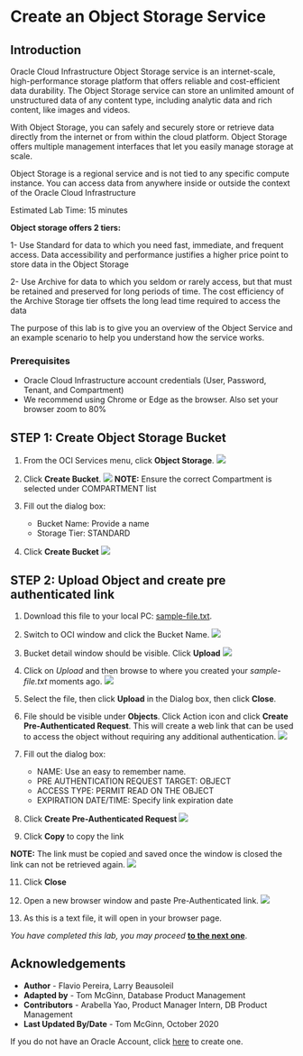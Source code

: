 # Create an Object Storage Service

## Introduction

Oracle Cloud Infrastructure Object Storage service is an internet-scale, high-performance storage platform that offers reliable and cost-efficient data durability. The Object Storage service can store an unlimited amount of unstructured data of any content type, including analytic data and rich content, like images and videos.

With Object Storage, you can safely and securely store or retrieve data directly from the internet or from within the cloud platform. Object Storage offers multiple management interfaces that let you easily manage storage at scale.

Object Storage is a regional service and is not tied to any specific compute instance. You can access data from anywhere inside or outside the context of the Oracle Cloud Infrastructure

Estimated Lab Time: 15 minutes

**Object storage offers 2 tiers:**

1- Use Standard for data to which you need fast, immediate, and frequent access. Data accessibility and performance justifies a higher price point to store data in the Object Storage

2- Use Archive for data to which you seldom or rarely access, but that must be retained and preserved for long periods of time. The cost efficiency of the Archive Storage tier offsets the long lead time required to access the data

The purpose of this lab is to give you an overview of the Object Service and an example scenario to help you understand how the service works.

### Prerequisites

- Oracle Cloud Infrastructure account credentials (User, Password, Tenant, and Compartment)  
- We recommend using Chrome or Edge as the browser. Also set your browser zoom to 80%

## **STEP 1**: Create Object Storage Bucket

1. From the OCI Services menu, click **Object Storage**.
  ![](images/OBJECT-STORAGE001.PNG)

3. Click **Create Bucket**.
  ![](images/livelabs-create-bucket-1.png)
  **NOTE:** Ensure the correct Compartment is selected under COMPARTMENT list

4. Fill out the dialog box:
    - Bucket Name: Provide a name
    - Storage Tier: STANDARD

5.  Click **Create Bucket**
  ![](images/livelabs-create-bucket-2.png)

## **STEP 2**: Upload Object and create pre authenticated link

1. Download this file to your local PC: <a href="files/sample-file.txt" download="sample-text" target="_blank">sample-file.txt</a>.

3. Switch to OCI window and click the Bucket Name.
  ![](images/livelabs-click-bucket-name.png)

4. Bucket detail window should be visible. Click **Upload**
  ![](images/livelabs-upload-object.png)

5. Click on *Upload* and then browse to where you created your *sample-file.txt* moments ago.
  ![](images/upload-sample-file.png)

6. Select the file, then click **Upload** in the Dialog box, then click **Close**.

7. File should be visible under **Objects**. Click Action icon and click **Create Pre-Authenticated Request**. This will create a web link that can be used to access the object without requiring any additional authentication.
  ![](images/PreAuth1.png " ")

8. Fill out the dialog box:

    - NAME: Use an easy to remember name.
    - PRE AUTHENTICATION REQUEST TARGET: OBJECT
    - ACCESS TYPE: PERMIT READ ON THE OBJECT
    - EXPIRATION DATE/TIME: Specify link expiration date

9. Click **Create Pre-Authenticated Request**
  ![](images/OBJECT-STORAGE009.PNG " ")

10. Click **Copy** to copy the link

  **NOTE:** The link must be copied and saved once the window is closed the link can not be retrieved again.
  ![](images/PreAuth2.png " ")

11. Click **Close**

12. Open a new browser window and paste Pre-Authenticated link.
  ![](images/OBJECT-STORAGE011.PNG " ")

13. As this is a text file, it will open in your browser page.

*You have completed this lab, you may proceed* [**to the next one**](load_balancer.md).

## Acknowledgements

- **Author** - Flavio Pereira, Larry Beausoleil
- **Adapted by** -  Tom McGinn, Database Product Management
- **Contributors** - Arabella Yao, Product Manager Intern, DB Product Management
- **Last Updated By/Date** - Tom McGinn, October 2020

If you do not have an Oracle Account, click [here](https://profile.oracle.com/myprofile/account/create-account.jspx) to create one.

